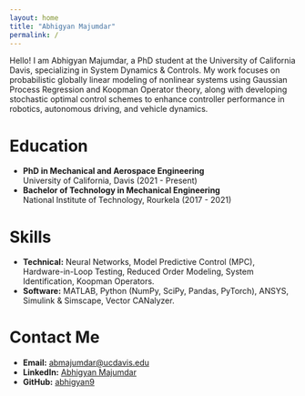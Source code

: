 ```yaml
---
layout: home
title: "Abhigyan Majumdar"
permalink: /
---
```


Hello! I am Abhigyan Majumdar, a PhD student at the University of California Davis, specializing in System Dynamics & Controls. My work focuses on probabilistic globally linear modeling of nonlinear systems using Gaussian Process Regression and Koopman Operator theory, along with developing stochastic optimal control schemes to enhance controller performance in robotics, autonomous driving, and vehicle dynamics.

# Education
- **PhD in Mechanical and Aerospace Engineering**  
  University of California, Davis (2021 - Present)
- **Bachelor of Technology in Mechanical Engineering**  
  National Institute of Technology, Rourkela (2017 - 2021)

# Skills
- **Technical:** Neural Networks, Model Predictive Control (MPC), Hardware-in-Loop Testing, Reduced Order Modeling, System Identification, Koopman Operators.
- **Software:** MATLAB, Python (NumPy, SciPy, Pandas, PyTorch), ANSYS, Simulink & Simscape, Vector CANalyzer.

# Contact Me
- **Email:** [abmajumdar@ucdavis.edu](mailto:abmajumdar@ucdavis.edu)
- **LinkedIn:** [Abhigyan Majumdar](https://www.linkedin.com/in/abhigyanmajumdar)
- **GitHub:** [abhigyan9](https://github.com/abhigyan9)
